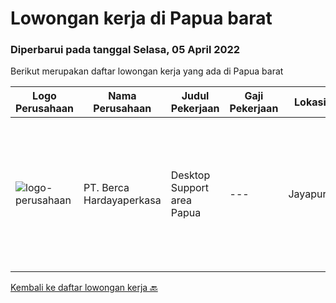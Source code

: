 
  # Lowongan kerja di Papua barat

  ### Diperbarui pada tanggal Selasa, 05 April 2022

  Berikut merupakan daftar lowongan kerja yang ada di Papua barat

  |Logo Perusahaan | Nama Perusahaan | Judul Pekerjaan | Gaji Pekerjaan | Lokasi | Deskripsi | Tanggal diunggah | Pranala |
  | -------------- | --------------- | --------------- | --------- | --------- | -------------- | ------- | ----------- |
  |![logo-perusahaan](https://image-service-cdn.seek.com.au/6a76252207cfed561e664c874d4631f4aefd8409/ee4dce1061f3f616224767ad58cb2fc751b8d2dc)|PT. Berca Hardayaperkasa|Desktop Support area Papua|---|Jayapura|Responsibilities : Analyzing, diagnosing, and installation to several areas including desktop hardware, operating systems (Windows 7/8/10),...|Senin, 04 April 2022|https://www.jobstreet.co.id/id/job/desktop-support-area-papua-3842561?token=0~9ac02fd9-77fc-4403-8199-1e88b66bf059&sectionRank=1&jobId=jobstreet-id-job-3842561|


  [Kembali ke daftar lowongan kerja 🔙](../README.md#daftar-lowongan-kerja)
  